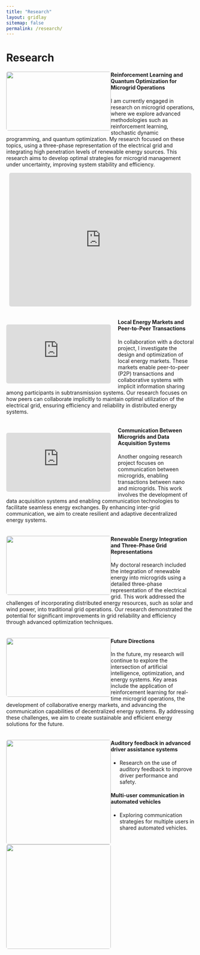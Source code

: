 ```yaml
---
title: "Research"
layout: gridlay
sitemap: false
permalink: /research/
---
```


# Research

<div class="rowl1">
  <img src="{{ site.baseurl }}/images/research/microgrid_operations.jpg" class="img-responsive" style="float: left; border-radius: 5px; width: 280px; height: 158px" />

#### Reinforcement Learning and Quantum Optimization for Microgrid Operations

I am currently engaged in research on microgrid operations, where we explore advanced methodologies such as reinforcement learning, stochastic dynamic programming, and quantum optimization. My research focused on these topics, using a three-phase representation of the electrical grid and integrating high penetration levels of renewable energy sources. This research aims to develop optimal strategies for microgrid management under uncertainty, improving system stability and efficiency.

<div class="row" style="text-align:center; margin-bottom: 0px;">
  <iframe style="display:inline-block; border-radius: 5px; border:0px solid #FFF; width: 97%; height: 358px" src="https://www.youtube.com/embed/W2VWLYnTYrM?playlist=W2VWLYnTYrM&loop=1&autoplay=1&mute=1" frameborder="0" allowfullscreen></iframe>
</div>

<ul style="overflow: hidden">
</ul>
</div>

<div class="rowl1">
  <div class="img-responsive" style="margin-top: 15px; margin-right: 19px; float: left"><iframe src="https://www.youtube.com/embed/ZroKe9dKQvs?playlist=ZroKe9dKQvs&loop=1&autoplay=1&mute=1" style="width: 280px; height: 158px; border-radius: 5px" frameborder="0" allowfullscreen></iframe></div>

#### Local Energy Markets and Peer-to-Peer Transactions

In collaboration with a doctoral project, I investigate the design and optimization of local energy markets. These markets enable peer-to-peer (P2P) transactions and collaborative systems with implicit information sharing among participants in subtransmission systems. Our research focuses on how peers can collaborate implicitly to maintain optimal utilization of the electrical grid, ensuring efficiency and reliability in distributed energy systems.

<ul style="overflow: hidden">
</ul>
</div>

<div class="rowl1">
  <div class="img-responsive" style="margin-top: 15px; margin-right: 19px; float: left"><iframe src="https://www.youtube.com/embed/isjbqXs2g7k?playlist=isjbqXs2g7k&loop=1&autoplay=1&mute=1" style="width: 280px; height: 158px; border-radius: 5px" frameborder="0" allowfullscreen></iframe></div>

#### Communication Between Microgrids and Data Acquisition Systems

Another ongoing research project focuses on communication between microgrids, enabling transactions between nano and microgrids. This work involves the development of data acquisition systems and enabling communication technologies to facilitate seamless energy exchanges. By enhancing inter-grid communication, we aim to create resilient and adaptive decentralized energy systems.

<ul style="overflow: hidden">
</ul>
</div>

<div class="rowl1">
  <img src="{{ site.baseurl }}/images/research/renewable_energy_integration.jpg" class="img-responsive" style="float: left; border-radius: 5px; width: 280px; height: 158px" />

#### Renewable Energy Integration and Three-Phase Grid Representations

My doctoral research included the integration of renewable energy into microgrids using a detailed three-phase representation of the electrical grid. This work addressed the challenges of incorporating distributed energy resources, such as solar and wind power, into traditional grid operations. Our research demonstrated the potential for significant improvements in grid reliability and efficiency through advanced optimization techniques.

<ul style="overflow: hidden">
</ul>
</div>

<div class="rowl1">
  <img src="{{ site.baseurl }}/images/research/local_energy_markets.jpg" class="img-responsive" style="float: left; border-radius: 5px; width: 280px; height: 158px" />

#### Future Directions

In the future, my research will continue to explore the intersection of artificial intelligence, optimization, and energy systems. Key areas include the application of reinforcement learning for real-time microgrid operations, the development of collaborative energy markets, and advancing the communication capabilities of decentralized energy systems. By addressing these challenges, we aim to create sustainable and efficient energy solutions for the future.

<ul style="overflow: hidden">
</ul>
</div>

<div class="rowl1">
  <img src="{{ site.baseurl }}/images/research/auditory_feedback_ad.jpg" class="img-responsive" style="float: left; border-radius: 5px; width: 280px;" />
  <h4>Auditory feedback in advanced driver assistance systems</h4>
  <ul style="overflow: hidden">
    <li>Research on the use of auditory feedback to improve driver performance and safety.</li>
  </ul>
</div>

<div class="rowl1">
  <img src="{{ site.baseurl }}/images/research/multi_user_communication.jpg" class="img-responsive" style="float: left; border-radius: 5px; width: 280px;" />
  <h4>Multi-user communication in automated vehicles</h4>
  <ul style="overflow: hidden">
    <li>Exploring communication strategies for multiple users in shared automated vehicles.</li>
  </ul>
</div>
